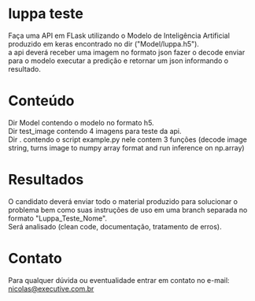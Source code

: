 # luppa teste
 
Faça uma API em FLask utilizando o Modelo de Inteligência Artificial produzido em keras encontrado no dir ("Model/luppa.h5").<br/>
a api deverá receber uma imagem no formato json fazer o decode enviar para o modelo executar a predição e retornar um json informando o resultado.

# Conteúdo
Dir Model contendo o modelo no formato h5.<br/>
Dir test_image contendo 4 imagens para teste da api.<br/>
Dir . contendo o script example.py nele contem 3 funções (decode image string, turns image to numpy array format and run inference on np.array)<br/>

# Resultados
O candidato deverá enviar todo o material produzido para solucionar o problema bem como suas instruções de uso em uma branch separada no formato "Luppa_Teste_Nome".<br/>
Será analisado (clean code, documentação, tratamento de erros).

# Contato
Para qualquer dúvida ou eventualidade entrar em contato no e-mail: nicolas@executive.com.br
